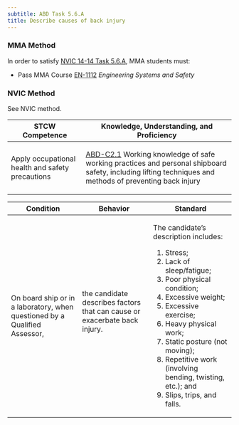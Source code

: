 ```yaml
---
subtitle: ABD Task 5.6.A 
title: Describe causes of back injury
---
```



### MMA Method

In order to satisfy  [NVIC 14-14  Task  5.6.A]({{site.baseurl}}/assets/images/nvic-14-14.pdf), MMA students must:

* Pass MMA Course [EN-1112]( {{site.baseurl}}/courses/EN-1112) *Engineering Systems and Safety*


### NVIC Method

<a onclick="togglevisibility('nvic_methods')" >See NVIC method.</a>

<div id='nvic_methods' class='hide'>

<table>
<thead>
<tr>
<th class='forty'> STCW Competence </th>
<th class='sixty'> Knowledge, Understanding, and Proficiency </th>
</tr>
</thead>




<tbody>
<tr><td markdown='1'>

Apply occupational health and safety precautions

</td><td markdown='1'>

[ABD-C2.1](../../tables/25.html#ABD-C2.1) Working knowledge of safe working practices and personal shipboard safety, including lifting techniques and methods of preventing back injury

</td></tr>


</tbody>
</table>


<table>
<thead>
<tr><th class='twenty'>  Condition </th><th class='twenty'> Behavior </th><th  class='sixty'>Standard </th></tr>
</thead>
<tbody >



<tr><td markdown='1'>

On board ship or in a laboratory, when questioned by a Qualified Assessor,

</td><td markdown='1'>

the candidate describes factors that can cause or exacerbate back injury.

<br>

<div class="tooltip">
<span class="tooltiptext">
</span>
</div>


</td><td markdown='1'>

The candidate’s description includes:

1. Stress;
2. Lack of sleep/fatigue;
3. Poor physical condition;
4. Excessive weight;
5. Excessive exercise;
6. Heavy physical work;
7. Static posture (not moving);
8. Repetitive work (involving bending, twisting, etc.); and
9. Slips, trips, and falls.

</td></tr>
</tbody>
</table>
</div>
